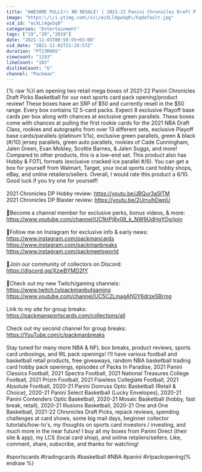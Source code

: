 ```yaml
---
title: "AWESOME PULLS!🔥 NO RESALE! | 2021-22 Panini Chronicles Draft Picks Basketball Mega Box Review x2"
image: "https:\/\/i.ytimg.com\/vi\/ecXLl4gwSq0\/hqdefault.jpg"
vid_id: "ecXLl4gwSq0"
categories: "Entertainment"
tags: ["19","20","2019"]
date: "2021-11-03T00:58:55+03:00"
vid_date: "2021-11-02T21:29:57Z"
duration: "PT23M48S"
viewcount: "1193"
likeCount: "103"
dislikeCount: "6"
channel: "Packman"
---
```

{% raw %}I am opening two retail mega boxes of 2021-22 Panini Chronicles Draft Picks Basketball for our next sports card pack opening/product review! These boxes have an SRP of $50 and currently resell in the $50 range. Every box contains 12 5-card packs. Expect 8 exclusive Playoff base cards per box along with chances at exclusive green parallels. These boxes come with chances at pulling the first rookie cards for the 2021 NBA Draft Class, rookies and autographs from over 13 different sets, exclusive Playoff base cards/parallels (platinum 1/1s), exclusive green parallels, green &amp; black (#/10) jersey parallels, green auto parallels, rookies of Cade Cunningham, Jalen Green, Evan Mobley, Scottie Barnes, &amp; Jalen Suggs, and more! Compared to other products, this is a low-end set. This product also has Hobby &amp; FOTL formats (exclusive cracked ice parallel #/6). You can get a box for yourself from Walmart, Target, your local sports card hobby shops, eBay, and online retailers/sellers. Overall, I would rate this product a 6/10. Good luck if you try one for yourself!<br /><br />2021 Chronicles DP Hobby review: <a rel="nofollow" target="blank" href="https://youtu.be/JBQur3aSlTM">https://youtu.be/JBQur3aSlTM</a><br />2021 Chronicles DP Blaster review: <a rel="nofollow" target="blank" href="https://youtu.be/2UrruihDwpU">https://youtu.be/2UrruihDwpU</a><br /><br />🚨Become a channel member for exclusive perks, bonus videos, &amp; more:<br /><a rel="nofollow" target="blank" href="https://www.youtube.com/channel/UCfktPj8y08_k_NW9UdHgYOg/join">https://www.youtube.com/channel/UCfktPj8y08_k_NW9UdHgYOg/join</a><br /><br />🚨Follow me on Instagram for exclusive info &amp; early news: <br /><a rel="nofollow" target="blank" href="https://www.instagram.com/packmancards">https://www.instagram.com/packmancards</a><br /><a rel="nofollow" target="blank" href="https://www.instagram.com/packmanbreaks">https://www.instagram.com/packmanbreaks</a><br /><a rel="nofollow" target="blank" href="https://www.instagram.com/packmeetsworld">https://www.instagram.com/packmeetsworld</a><br /><br />🚨Join our community of collectors on Discord:<br /><a rel="nofollow" target="blank" href="https://discord.gg/XzwBYMD2fY">https://discord.gg/XzwBYMD2fY</a><br /><br />🚨Check out my new Twitch/gaming channels:<br /><a rel="nofollow" target="blank" href="https://www.twitch.tv/packmanbutgaming">https://www.twitch.tv/packmanbutgaming</a><br /><a rel="nofollow" target="blank" href="https://www.youtube.com/channel/UC5C2LmagAfjGY6drzeSBrmg">https://www.youtube.com/channel/UC5C2LmagAfjGY6drzeSBrmg</a><br /><br />Link to my site for group breaks: <a rel="nofollow" target="blank" href="https://packmansportscards.com/collections/all">https://packmansportscards.com/collections/all</a><br /><br />Check out my second channel for group breaks: <a rel="nofollow" target="blank" href="https://YouTube.com/c/packmanbreaks">https://YouTube.com/c/packmanbreaks</a><br /><br />Stay tuned for many more NBA &amp; NFL box breaks, product reviews, sports card unboxings, and IRL pack openings! I’ll have various football and basketball retail products, free giveaways, random NBA basketball trading card hobby pack openings, episodes of Packs In Paradise, 2021 Panini Classics Football, 2021 Spectra Football, 2021 National Treasures College Football, 2021 Prizm Football, 2021 Flawless Collegiate Football, 2021 Absolute Football, 2020-21 Panini Donruss Optic Basketball (Retail &amp; Choice), 2020-21 Panini Select Basketball (Lucky Envelopes), 2020-21 Panini Contenders Optic Basketball, 2020-21 Mosaic Basketball (hobby, fast break, retail), 2020-21 Illusions Basketball, 2020-21 One and One Basketball, 2021-22 Chronicles Draft Picks, repack reviews, spending challenges at card shows, some big mail days, beginner collector tutorials/how-to's, my thoughts on sports card investors / investing, and much more in the near future! I buy all my boxes from Panini Direct (their site &amp; app), my LCS (local card shop), and online retailers/sellers. Like, comment, share, subscribe, and thanks for watching!<br /><br />#sportscards #tradingcards #basketball #NBA #panini #irlpackopening{% endraw %}
